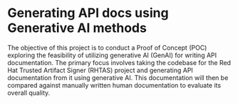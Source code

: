 # Generating API docs using Generative AI methods

The objective of this project is to conduct a Proof of Concept (POC) exploring the feasibility of utilizing generative AI (GenAI) for writing API documentation. The primary focus involves taking the codebase for the Red Hat Trusted Artifact Signer (RHTAS) project and generating API documentation from it using generative AI. This documentation will then be compared against manually written human documentation to evaluate its overall quality.
